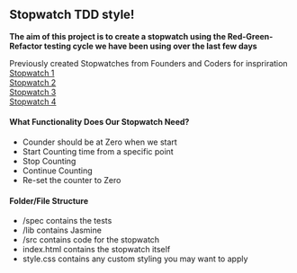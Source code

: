 ## Stopwatch TDD style!

**The aim of this project is to create a stopwatch using the Red-Green-Refactor testing cycle we have been using over the last few days**

Previously created Stopwatches from Founders and Coders for inspriration  
[Stopwatch 1](http://vanillasquad.github.io/day-night-stopwatch/)  
[Stopwatch 2](http://vanillasquad.github.io/stopwatch-jack-elias/)  
[Stopwatch 3](http://olot.github.io/stopwatch/)  
[Stopwatch 4](http://fourloops.github.io/StopwatchFO/)  

#### What Functionality Does Our Stopwatch Need?
  * Counder should be at Zero when we start
  * Start Counting time from a specific point
  * Stop Counting
  * Continue Counting
  * Re-set the counter to Zero
  
#### Folder/File Structure
  * /spec contains the tests
  * /lib contains Jasmine
  * /src contains code for the stopwatch
  * index.html contains the stopwatch itself
  * style.css contains any custom styling you may want to apply


